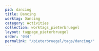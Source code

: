 ```yaml
---
pid: dancing
title: Dancing
worktag: Dancing
category: Activities
collection: worktags_pieterbruegel
layout: tagpage_pieterbruegel
order: '044'
permalink: "/pieterbruegel/tags/dancing/"
---
```

